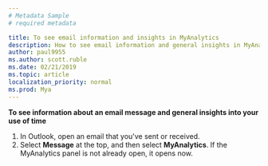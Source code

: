 ```yaml
---
# Metadata Sample
# required metadata

title: To see email information and insights in MyAnalytics
description: How to see email information and general insights in MyAnalytics 
author: paul9955
ms.author: scott.ruble
ms.date: 02/21/2019
ms.topic: article
localization_priority: normal 
ms.prod: Mya
---
```


**To see information about an email message and general insights into your use of time**

1. In Outlook, open an email that you've sent or received.
2. Select **Message** at the top, and then select **MyAnalytics**. If the MyAnalytics panel is not already open, it opens now.